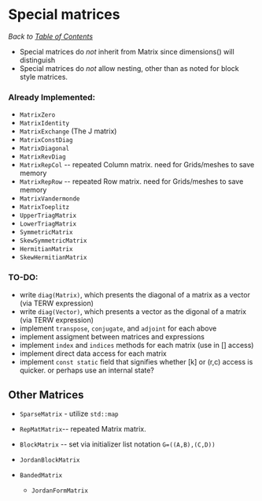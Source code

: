 # Special matrices

_Back to [Table of Contents](README.md)_

* Special matrices do *not* inherit from Matrix since dimensions() will distinguish
* Special matrices do *not* allow nesting, other than as noted for block style matrices.


### Already Implemented:
* `MatrixZero`
* `MatrixIdentity`
* `MatrixExchange` (The J matrix)
* `MatrixConstDiag`
* `MatrixDiagonal`
* `MatrixRevDiag`  
* `MatrixRepCol` -- repeated Column matrix. need for Grids/meshes to save memory
* `MatrixRepRow` -- repeated Row matrix. need for Grids/meshes to save memory
* `MatrixVandermonde`
* `MatrixToeplitz`
* `UpperTriagMatrix`
* `LowerTriagMatrix`
* `SymmetricMatrix`
* `SkewSymmetricMatrix`
* `HermitianMatrix`
* `SkewHermitianMatrix`

### TO-DO:
 
* write `diag(Matrix)`, which presents the diagonal of a matrix as a vector (via TERW expression)
* write `diag(Vector)`, which presents a vector as the digonal of a matrix (via TERW expression)
* implement `transpose`, `conjugate`, and `adjoint` for each above
* implement assigment between matrices and expressions
* implement `index` and `indices` methods for each matrix (use in [] access)
* implement direct data access for each matrix
* implement `const static` field that signifies whether [k] or (r,c) access is quicker. or perhaps use an internal state?

## Other Matrices


* `SparseMatrix` - utilize `std::map`



* `RepMatMatrix`-- repeated Matrix matrix.


* `BlockMatrix` -- set via initializer list notation `G=((A,B),(C,D))`



* `JordanBlockMatrix`
* `BandedMatrix`
   * `JordanFormMatrix`




